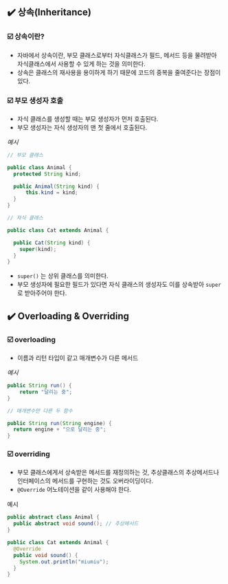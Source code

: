 ## ✔️ 상속(Inheritance)

### ☑️ 상속이란?

- 자바에서 상속이란, 부모 클래스로부터 자식클래스가 필드, 메서드 등을 물려받아 자식클래스에서 사용할 수 있게 하는 것을 의미한다.
- 상속은 클래스의 재사용을 용이하게 하기 때문에 코드의 중복을 줄여준다는 장점이 있다.

### ☑️ 부모 생성자 호출

- 자식 클래스를 생성할 때는 부모 생성자가 먼저 호출된다.
- 부모 생성자는 자식 생성자의 맨 첫 줄에서 호출된다.

_예시_

```java
// 부모 클래스

public class Animal {
  protected String kind;

  public Animal(String kind) {
	  this.kind = kind;
  }
}
```

```java
// 자식 클래스

public class Cat extends Animal {

  public Cat(String kind) {
    super(kind);
  }
}
```

- `super()` 는 상위 클래스를 의미한다.
- 부모 생성자에 필요한 필드가 있다면 자식 클래스의 생성자도 이를 상속받아 `super`로 받아주어야 한다.

## ✔️ Overloading & Overriding

### ☑️ overloading

- 이름과 리턴 타입이 같고 매개변수가 다른 메서드

_예시_

```java
public String run() {
	return "달리는 중";
}

// 매개변수만 다른 두 함수

public String run(String engine) {
  return engine + "으로 달리는 중";
}
```

### ☑️ overriding

- 부모 클래스에게서 상속받은 메서드를 재정의하는 것, 추상클래스의 추상메서드나 인터페이스의 메서드를 구현하는 것도 오버라이딩이다.
- `@Override` 어노테이션을 같이 사용해야 한다.

예시

```java
public abstract class Animal {
  public abstract void sound(); // 추상메서드
}
```

```java
public class Cat extends Animal {
  @Override
  public void sound() {
    System.out.println("miumiu");
  }
}
```
